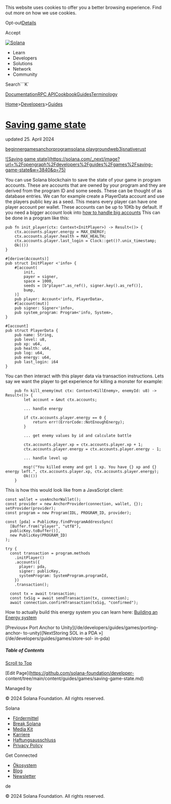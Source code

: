 This website uses cookies to offer you a better browsing experience. Find out
more on how we use cookies.

Opt-out[Details](/de/privacy-policy#collection-of-information)

Accept

[![Solana](/_next/static/media/logotype-dark.f79d530d.svg)](/de)

  * Learn
  * Developers
  * Solutions
  * Network
  * Community

Search```K`

[Documentation](/de/docs)[RPC
API](/de/docs/rpc)[Cookbook](/de/developers/cookbook)[Guides](/de/developers/guides)[Terminology](/de/docs/terminology)

[Home](/de)>[Developers](/de/developers)>[Guides](/de/developers/guides)

# [Saving game state](/de/developers/guides/games/saving-game-state)

updated 25\. April 2024

[beginner](/de/developers/guides?difficulty=beginner)[games](/de/developers/guides?tags=games)[anchor](/de/developers/guides?tags=anchor)[program](/de/developers/guides?tags=program)[solana
playground](/de/developers/guides?tags=solana%20playground)[web3js](/de/developers/guides?tags=web3js)[native](/de/developers/guides?tags=native)[rust](/de/developers/guides?tags=rust)

[![Saving game
state](https://solana.com/_next/image?url=%2Fopengraph%2Fdevelopers%2Fguides%2Fgames%2Fsaving-
game-state&w=3840&q=75)](/de/developers/guides/games/saving-game-state)

You can use Solana blockchain to save the state of your game in program
accounts. These are accounts that are owned by your program and they are
derived from the program ID and some seeds. These can be thought of as
database entries. We can for example create a PlayerData account and use the
players public key as a seed. This means every player can have one player
account per wallet. These accounts can be up to 10Kb by default. If you need a
bigger account look into [how to handle big
accounts](https://github.com/solana-developers/anchor-zero-copy-example) This
can be done in a program like this:

    
    
    pub fn init_player(ctx: Context<InitPlayer>) -> Result<()> {
        ctx.accounts.player.energy = MAX_ENERGY;
        ctx.accounts.player.health = MAX_HEALTH;
        ctx.accounts.player.last_login = Clock::get()?.unix_timestamp;
        Ok(())
    }
     
    #[derive(Accounts)]
    pub struct InitPlayer <'info> {
        #[account(
            init,
            payer = signer,
            space = 1000,
            seeds = [b"player".as_ref(), signer.key().as_ref()],
            bump,
        )]
        pub player: Account<'info, PlayerData>,
        #[account(mut)]
        pub signer: Signer<'info>,
        pub system_program: Program<'info, System>,
    }
     
    #[account]
    pub struct PlayerData {
        pub name: String,
        pub level: u8,
        pub xp: u64,
        pub health: u64,
        pub log: u64,
        pub energy: u64,
        pub last_login: i64
    }
     

You can then interact with this player data via transaction instructions. Lets
say we want the player to get experience for killing a monster for example:

    
    
        pub fn kill_enemy(mut ctx: Context<KillEnemy>, enemyId: u8) -> Result<()> {
            let account = &mut ctx.accounts;
     
            ... handle energy
     
            if ctx.accounts.player.energy == 0 {
                return err!(ErrorCode::NotEnoughEnergy);
            }
     
            ... get enemy values by id and calculate battle
     
            ctx.accounts.player.xp = ctx.accounts.player.xp + 1;
            ctx.accounts.player.energy = ctx.accounts.player.energy - 1;
     
            ... handle level up
     
            msg!("You killed enemy and got 1 xp. You have {} xp and {} energy left.", ctx.accounts.player.xp, ctx.accounts.player.energy);
            Ok(())
        }

This is how this would look like from a JavaScript client:

    
    
    const wallet = useAnchorWallet();
    const provider = new AnchorProvider(connection, wallet, {});
    setProvider(provider);
    const program = new Program(IDL, PROGRAM_ID, provider);
     
    const [pda] = PublicKey.findProgramAddressSync(
      [Buffer.from("player", "utf8"),
      publicKey.toBuffer()],
      new PublicKey(PROGRAM_ID)
    );
     
    try {
      const transaction = program.methods
        .initPlayer()
        .accounts({
          player: pda,
          signer: publicKey,
          systemProgram: SystemProgram.programId,
        })
        .transaction();
     
      const tx = await transaction;
      const txSig = await sendTransaction(tx, connection);
      await connection.confirmTransaction(txSig, "confirmed");

How to actually build this energy system you can learn here: [Building an
Energy system](/de/developers/guides/games/energy-system)

[Previous« Port Anchor to Unity](/de/developers/guides/games/porting-anchor-
to-unity)[NextStoring SOL in a PDA »](/de/developers/guides/games/store-sol-
in-pda)

##### Table of Contents

[Scroll to Top](/de/developers/guides/games/saving-game-state#)

[Edit Page](https://github.com/solana-foundation/developer-
content/tree/main/content/guides/games/saving-game-state.md)

Managed by

[](/de)

[](/youtube)[](/twitter)[](/discord)[](/reddit)[](/github)[](/telegram)

© 2024 Solana Foundation. All rights reserved.

Solana

  * [Fördermittel](https://solana.org/grants)
  * [Break Solana](https://break.solana.com/)
  * [Media Kit](/de/branding)
  * [Karriere](https://jobs.solana.com/)
  * [Haftungsausschluss](/de/tos)
  * [Privacy Policy](/de/privacy-policy)

Get Connected

  * [Ökosystem](/de/ecosystem)
  * [Blog](/de/news)
  * [Newsletter](/de/newsletter)

de

© 2024 Solana Foundation. All rights reserved.

